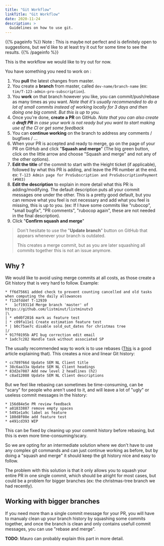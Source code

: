 ```yaml
---
title: "Git Workflow"
linkTitle: "Git Workflow"
date: 2020-11-24
description: >
  Guidelines on how to use git.
---
```


{{% pageinfo %}}
Note : This is maybe not perfect and is definitely open to suggestions, but we'd like to at least try it out for some time to see the results.
{{% /pageinfo %}}

This is the workflow we would like to try out for now.

You have something you need to work on :

1. You **pull** the latest changes from master.
2. You create a **branch** from master, called `dev-name/branch-name` (ex: `tim/T-123-admin-pro-subscription`).
3. You **work** on that branch however you like, you can commit/push/rebase as many times as you want. _Note that it's usually recommended to do a lot of small commits instead of working locally for 3 days and then doing one big commit. But this is up to you._
4. Once you're done, **create a PR** on GitHub. _Note that you can also create a **draft PR** in case your work is not ready but you want to start making use of the CI or get some feedback_
5. You can **continue working** on the branch to address any comments / bugfixes / ...
6. When your PR is accepted and ready to merge, go on the page of your PR on GitHub and click "**Squash and merge**" (The big green button, click on the little arrow and choose "Squash and merge" and not any of the other options).
7. **Edit the title** of the commit to start with the Height ticket (if applicable), followed by what this PR is adding, and leave the PR number at the end. ex: `T-123 Admin page for ProSubscription and ProSubscriptionPayment (#903)`
8. **Edit the description** to explain in more detail what this PR is adding/modifying. The default description puts all your commit messages one under the other. This is a pretty good default, but you can remove what you feel is not necessary and add what you feel is missing, this is up to you. (ex: If I have some commits like "rubocop", "small bugfix", "PR comments", "rubocop again", these are not needed in the final description).
9. Click "**Confirm squash and merge**"

> Don't hesitate to use the "**Update branch**" button on GitHub that appears whenever your branch is outdated.
>
> This creates a merge commit, but as you are later squashing all commits together this is not an issue anymore.

## Why ?

We would like to avoid using merge commits at all costs, as those create a Git history that is very hard to follow.
Example:

```
* ff6d75661 added check to prevent counting cancelled and old tasks when computing the daily allowances
* f12dfdd4f T-12939
*   1cf19311d Merge branch 'master' of https://github.com/listminut/listminutv3
|\
| * e0d0f2016 mark as feature test
| * c09fa11e1 Create estimation feature test
* | b0c75ae7c disable sold_out_dates for christmas tree
|/
* 917f0195b API bug correction edit email
* 1adc7c282 Handle task without associated SP
```

The usually recommended way to work is to use rebases ([This](https://daniel.haxx.se/blog/2020/11/09/this-is-how-i-git/) is a good article explaining that). This creates a nice and linear Git history:

```
* cc789766d Update SEM NL Client title
* 38c6aa33a Update SEM NL Client headings
* 83d2e7087 Add new level 2 headlines (h2)
* c8ad12088 Update SEM NL Client descriptions
```

But we feel like rebasing can sometimes be time-consuming, can be "scary" for people who aren't used to it, and will leave a lot of "ugly" or useless commit messages in the history:

```
* 156d84e5e PR review feedback
* a81833887 remove empty spaces
* 5491e1a9c label as feature
* 180d8f08e add feature test
* e491cd393 WIP

```
This can be fixed by cleaning up your commit history before rebasing, but this is even more time-consuming/scary.

So we are opting for an intermediate solution where we don't have to use any complex git commands and can just continue working as before, but by doing a "squash and merge" it should keep the git history nice and easy to follow.

The problem with this solution is that it only allows you to squash your entire PR in one single commit, which should be alright for most cases, but could be a problem for bigger branches (ex: the christmas-tree branch we had recently).

## Working with bigger branches

If you need more than a single commit message for your PR, you will have to manualy clean up your branch history by squashing some commits together, and once the branch is clean and only contains usefull commit messages, you can use "rebase and merge".

**TODO**: Mauro can probably explain this part in more detail.
